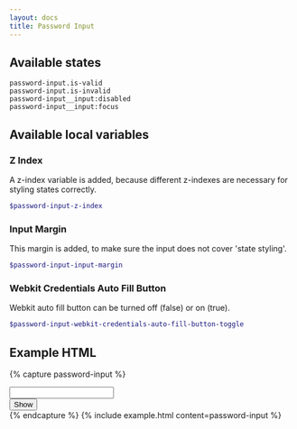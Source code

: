 ```yaml
---
layout: docs
title: Password Input
---
```


## Available states

```
password-input.is-valid
password-input.is-invalid
password-input__input:disabled
password-input__input:focus
```

## Available local variables

### Z Index

A z-index variable is added, because different z-indexes are necessary for styling states correctly.

```scss
$password-input-z-index
```

### Input Margin

This margin is added, to make sure the input does not cover 'state styling'.

```scss
$password-input-input-margin
```

### Webkit Credentials Auto Fill Button

Webkit auto fill button can be turned off (false) or on (true).

```scss
$password-input-webkit-credentials-auto-fill-button-toggle
```

## Example HTML

{% capture password-input %}
<div class="password-input">
	<input class="password-input__input"
		id="new-password"
		name="new-password"
		type="password"
		required
		autocomplete="new-password"
		spellcheck="false"
		autocorrect="off"
	>
	<div class="password-input__toolbar">
		<button class="password-input__visibility-toggle"
			type="button"
		>
			<span class="password-input__visibility-toggle-label">
				Show
			</span>
			<span class="password-input__visibility-toggle-label"
				style="display:none;"
			>
				Hide
			</span>
		</button>
	</div>
</div>
{% endcapture %}
{% include example.html
	content=password-input
%}

